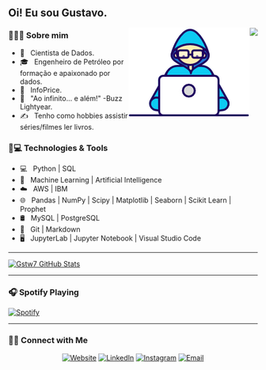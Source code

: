 <h2> Oi! Eu sou Gustavo.</h2> 
<img align="right" src="http://estruyf-github.azurewebsites.net/api/VisitorHit?user=gstw7&repo=gstw7&countColorcountColor&countColor=%237B1E7B"/>
<img align="right" src="https://github.com/gstw7/gstw7/blob/master/ds.gif"/>

<h3> 👨🏻‍💻 Sobre mim </h3>

- 🤔 &nbsp; Cientista de Dados.
- 🎓 &nbsp; Engenheiro de Petróleo por formação e apaixonado por dados.
- 💼 &nbsp; InfoPrice.
- 🌱 &nbsp;  "Ao infinito... e além!" -Buzz Lightyear.
- ✍️ &nbsp; Tenho como hobbies assistir séries/filmes ler livros.


 
<h3>🚀💻 Technologies & Tools</h3>

- 💻 &nbsp; Python | SQL
- 🤖 &nbsp; Machine Learning | Artificial Intelligence
- ☁️ &nbsp; AWS | IBM
- 🌐 &nbsp; Pandas | NumPy | Scipy | Matplotlib | Seaborn | Scikit Learn | Prophet
- 🛢 &nbsp; MySQL | PostgreSQL
- 🔧 &nbsp; Git | Markdown
- 🖥 &nbsp; JupyterLab | Jupyter Notebook | Visual Studio Code

---

[![Gstw7 GitHub Stats](https://github-readme-stats.vercel.app/api?username=gstw7&show_icons=true)](https://github.com/gstw7)

---

<h3> 🎧 Spotify Playing </h3> 

[![Spotify](https://novatorem.bgstatic.vercel.app/api/spotify)](https://open.spotify.com/playlist/6tBXfwIthI2o04RpLwiKtT)

---

<h3> 🤝🏻 Connect with Me </h3>

<p align="center">
<a href="http://gstw7.github.io/"><img alt="Website" src="https://img.shields.io/badge/Website-gstw7.github.io-blue?style=flat-square&logo=google-chrome"></a>
<a href="https://www.linkedin.com/in/gustavo-de-melo-oliveira/"><img alt="LinkedIn" src="https://img.shields.io/badge/LinkedIn-Gustavo%20de%20Melo%20Oliveira-blue?style=flat-square&logo=linkedin"></a>
<a href="https://www.instagram.com/gstmelo95/"><img alt="Instagram" src="https://img.shields.io/badge/Instagram-gstmelo95-blue?style=flat-square&logo=instagram"></a>
<a href="mailto:gustavo.melo95@hotmail.com"><img alt="Email" src="https://img.shields.io/badge/Email-gustavo.melo95@hotmail.com-blue?style=flat-square&logo=microsoft"></a>
</p>
